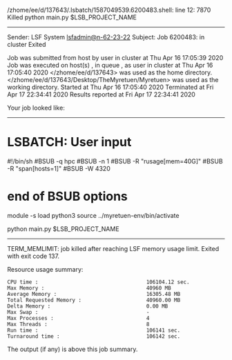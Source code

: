 /zhome/ee/d/137643/.lsbatch/1587049539.6200483.shell: line 12:  7870 Killed                  python main.py $LSB_PROJECT_NAME

------------------------------------------------------------
Sender: LSF System <lsfadmin@n-62-23-22>
Subject: Job 6200483: <NNAgent68000-IMP-sample-length10-hist10> in cluster <dcc> Exited

Job <NNAgent68000-IMP-sample-length10-hist10> was submitted from host <n-62-27-19> by user <s183905> in cluster <dcc> at Thu Apr 16 17:05:39 2020
Job was executed on host(s) <n-62-23-22>, in queue <hpc>, as user <s183905> in cluster <dcc> at Thu Apr 16 17:05:40 2020
</zhome/ee/d/137643> was used as the home directory.
</zhome/ee/d/137643/Desktop/TheMyretuen/Myretuen> was used as the working directory.
Started at Thu Apr 16 17:05:40 2020
Terminated at Fri Apr 17 22:34:41 2020
Results reported at Fri Apr 17 22:34:41 2020

Your job looked like:

------------------------------------------------------------
# LSBATCH: User input
#!/bin/sh
#BSUB -q hpc
#BSUB -n 1
#BSUB -R "rusage[mem=40G]"
#BSUB -R "span[hosts=1]"
#BSUB -W 4320
# end of BSUB options

module -s load python3
source ../myretuen-env/bin/activate

python main.py $LSB_PROJECT_NAME


------------------------------------------------------------

TERM_MEMLIMIT: job killed after reaching LSF memory usage limit.
Exited with exit code 137.

Resource usage summary:

    CPU time :                                   106104.12 sec.
    Max Memory :                                 40960 MB
    Average Memory :                             16305.48 MB
    Total Requested Memory :                     40960.00 MB
    Delta Memory :                               0.00 MB
    Max Swap :                                   -
    Max Processes :                              4
    Max Threads :                                8
    Run time :                                   106141 sec.
    Turnaround time :                            106142 sec.

The output (if any) is above this job summary.

